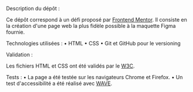 Description du dépôt :

Ce dépôt correspond à un défi proposé par [Frontend Mentor](https://www.frontendmentor.io/). Il consiste en la création d'une page web la plus fidèle possible à la maquette Figma fournie.

Technologies utilisées :
•	HTML
•	CSS
•	Git et GitHub pour le versioning

Validation :

Les fichiers HTML et CSS ont été validés par le [W3C](https://validator.w3.org/).

Tests :
•	La page a été testée sur les navigateurs Chrome et Firefox.
•	Un test d'accessibilité a été réalisé avec [WAVE](https://wave.webaim.org/).